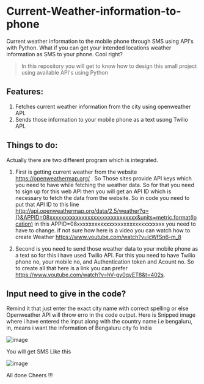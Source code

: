 # Current-Weather-information-to-phone
Current weather information to the mobile phone through SMS using API's with Python. 
What if you can get your intended locations weather information as SMS to your phone. Cool right?

>In this repository you will get to know how to design this small project using available API's using Python


## Features:
1. Fetches current weather information from the city using openweather API.
2. Sends those information to your mobile phone as a text usong Twilio API.

## Things to do:
Actually there are two different program which is integrated.
1. First is getting current weather from the website https://openweathermap.org/ . So Those sites provide API keys which you need to have while fetching the weather data. So for that you need to sign up for this web API then you will get an API ID which is necessary to fetch the data from the website. So in code you need to put that API ID to this line http://api.openweathermap.org/data/2.5/weather?q={}&APPID=08xxxxxxxxxxxxxxxxxxxxxxxxxxxxxx&units=metric.format(location)  in this APPID=08xxxxxxxxxxxxxxxxxxxxxxxxxxxxxx you need to have to change. if not sure how here is a video you can watch how to create Weather https://www.youtube.com/watch?v=lcWfSn6-m_8 

2. Second is you need to send those weather data to your mobile phone as a text so for this i have used Twilio API. For this you need to have Twilio phone no, your mobile no, and Authentication token and Acount no. So to create all that here is a link you can prefer https://www.youtube.com/watch?v=hV-gy0qyET8&t=402s.

## Input need to give in the code?
Remind it that just enter the exact city name with correct spelling or else Openweather API will throw erro in the code output.
Here is Snipped image where i have entered the input along with the country name i.e bengaluru, in, means i want the information of Bengaluru city fo India

![image](https://user-images.githubusercontent.com/27301175/41336638-7d319dc8-6f0a-11e8-9493-45a44ef7083e.png)

You will get SMS Like this

![image](https://user-images.githubusercontent.com/27301175/41337243-5a0358e4-6f0c-11e8-821f-1cccc7832e46.png)



All done Cheers !!!
